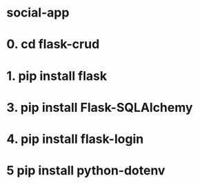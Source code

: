 ﻿# social-app

# 0. cd flask-crud
# 1. pip install flask
# 3. pip install Flask-SQLAlchemy
# 4. pip install flask-login
# 5 pip install python-dotenv
